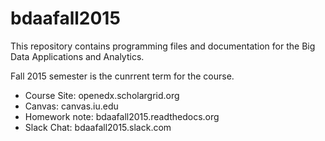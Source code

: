 # bdaafall2015

This repository contains programming files and documentation for the Big Data Applications and Analytics.

Fall 2015 semester is the cunrrent term for the course.

* Course Site: openedx.scholargrid.org
* Canvas: canvas.iu.edu
* Homework note: bdaafall2015.readthedocs.org
* Slack Chat: bdaafall2015.slack.com
